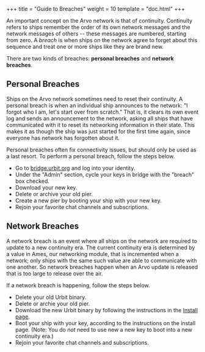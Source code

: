 +++
title = "Guide to Breaches"
weight = 10
template = "doc.html"
+++

An important concept on the Arvo network is that of continuity. Continuity refers to ships remember the order of its own network messages and the network messages of others -- these messages are numbered, starting from zero. A _breach_ is when ships on the network agree to forget about this sequence and treat one or more ships like they are brand new.

There are two kinds of breaches: **personal breaches** and **network breaches**.

## Personal Breaches

Ships on the Arvo network sometimes need to reset their continuity. A personal breach is when an individual ship announces to the network: "I forgot who I am, let's start over from scratch." That is, it clears its own event log and sends an announcement to the network, asking all ships that have communicated with it to reset its networking information in their state. This makes it as though the ship was just started for the first time again, since everyone has network has forgotten about it.

Personal breaches often fix connectivity issues, but should only be used as a last resort. To perform a personal breach, follow the steps below.

- Go to [bridge.urbit.org](https://bridge.urbit.org) and log into your identity.
- Under the "Admin" section, cycle your keys in bridge with the "breach" box checked.
- Download your new key.
- Delete or archive your old pier.
- Create a new pier by booting your ship with your new key.
- Rejoin your favorite chat channels and subscriptions.

## Network Breaches

A network breach is an event where all ships on the network are required to update to a new continuity era. The current continuity era is determined by a value in Ames, our networking module, that is incremented when a network; only ships with the same such value are able to communicate with one another. So network breaches happen when an Arvo update is released that is too large to release over the air.

If a network breach is happening, follow the steps below.

- Delete your old Urbit binary.
- Delete or archie your old pier.
- Download the new Urbit binary by following the instructions in the [Install page](https://urbit.org/using/install/).
- Boot your ship with your key, according to the instructions on the install page. (Note: You do _not_ need to use new a new key to boot into a new continuity era.)
- Rejoin your favorite chat channels and subscriptions.
